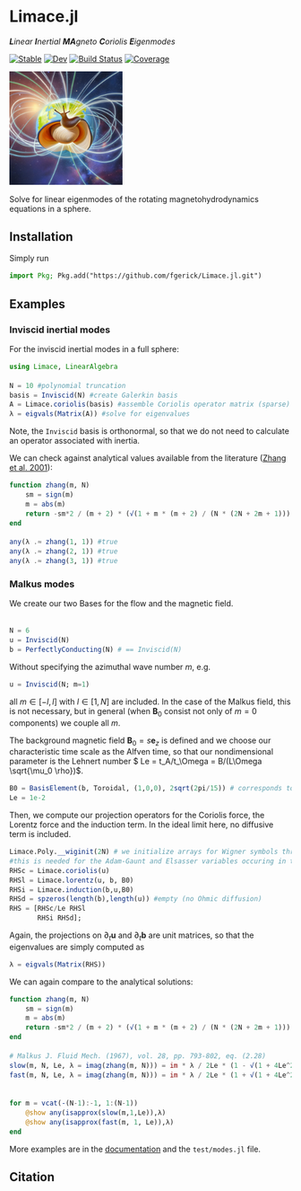 # Limace.jl
<!-- _**Li**near **m**odes **a**t the **c**ore of **E**arth_ -->
_**L**inear **I**nertial **MA**gneto **C**oriolis **E**igenmodes_
<!-- _**L**inear **I**nertial **M**agneto **A**rchimedes **C**oriolis **E**igenmodes_ -->

[![Stable](https://img.shields.io/badge/docs-stable-blue.svg)](https://fgerick.github.io/Limace.jl/stable/) [![Dev](https://img.shields.io/badge/docs-dev-blue.svg)](https://fgerick.github.io/Limace.jl/dev/) [![Build Status](https://github.com/fgerick/Limace.jl/actions/workflows/CI.yml/badge.svg?branch=main)](https://github.com/fgerick/Limace.jl/actions/workflows/CI.yml?query=branch%3Amain) [![Coverage](https://codecov.io/gh/fgerick/Limace.jl/branch/main/graph/badge.svg)](https://codecov.io/gh/fgerick/Limace.jl)

<img src="limace_logo.jpg" width="40%">

Solve for linear eigenmodes of the rotating magnetohydrodynamics equations in a sphere.

## Installation
Simply run
```julia
import Pkg; Pkg.add("https://github.com/fgerick/Limace.jl.git")
```

## Examples 

### Inviscid inertial modes

For the inviscid inertial modes in a full sphere:
```julia
using Limace, LinearAlgebra

N = 10 #polynomial truncation
basis = Inviscid(N) #create Galerkin basis
A = Limace.coriolis(basis) #assemble Coriolis operator matrix (sparse)
λ = eigvals(Matrix(A)) #solve for eigenvalues
```
Note, the `Inviscid` basis is orthonormal, so that we do not need to calculate an operator associated with inertia.

We can check against analytical values available from the literature ([Zhang et al. 2001](https://doi.org/10.1017/S0022112001004049)):
```julia
function zhang(m, N) 
	sm = sign(m)
	m = abs(m)
	return -sm*2 / (m + 2) * (√(1 + m * (m + 2) / (N * (2N + 2m + 1))) - 1) * im
end

any(λ .≈ zhang(1, 1)) #true
any(λ .≈ zhang(2, 1)) #true
any(λ .≈ zhang(3, 1)) #true

```

### Malkus modes

We create our two Bases for the flow and the magnetic field.
```julia

N = 6
u = Inviscid(N)
b = PerfectlyConducting(N) # == Inviscid(N)
```
Without specifying the azimuthal wave number $m$, e.g. 
```julia
u = Inviscid(N; m=1)
```
all $m \in [-l,l]$ with $l \in [1,N]$ are included. In the case of the Malkus field, this is not necessary, but in general (when $\mathbf{B}_0$ consist not only of $m=0$ components) we couple all $m$.

The background magnetic field $\mathbf{B}_0 = s \mathbf{e}_z$ is defined and we choose our characteristic time scale as the Alfven time, so that our nondimensional parameter is the Lehnert number $ Le = t_A/t_\Omega = B/(L\Omega \sqrt{\mu_0 \rho})$.
```julia
B0 = BasisElement(b, Toroidal, (1,0,0), 2sqrt(2pi/15)) # corresponds to B_0 = s e_z
Le = 1e-2
```
Then, we compute our projection operators for the Coriolis force, the Lorentz force and the induction term. In the ideal limit here, no diffusive term is included.
```julia
Limace.Poly.__wiginit(2N) # we initialize arrays for Wigner symbols through Wigxjpf.jl
#this is needed for the Adam-Gaunt and Elsasser variables occuring in the lorentz and induction terms.
RHSc = Limace.coriolis(u)
RHSl = Limace.lorentz(u, b, B0)
RHSi = Limace.induction(b,u,B0)
RHSd = spzeros(length(b),length(u)) #empty (no Ohmic diffusion)
RHS = [RHSc/Le RHSl
	   RHSi RHSd];
```

Again, the projections on $\partial_t \mathbf{u}$ and $\partial_t \mathbf{b}$ are unit matrices, so that the eigenvalues are simply computed as
```julia
λ = eigvals(Matrix(RHS))
```
We can again compare to the analytical solutions:
```julia
function zhang(m, N) 
	sm = sign(m)
	m = abs(m)
	return -sm*2 / (m + 2) * (√(1 + m * (m + 2) / (N * (2N + 2m + 1))) - 1) * im
end

# Malkus J. Fluid Mech. (1967), vol. 28, pp. 793-802, eq. (2.28)
slow(m, N, Le, λ = imag(zhang(m, N))) = im * λ / 2Le * (1 - √(1 + 4Le^2 * m * (m - λ) / λ^2))
fast(m, N, Le, λ = imag(zhang(m, N))) = im * λ / 2Le * (1 + √(1 + 4Le^2 * m * (m - λ) / λ^2))


for m = vcat(-(N-1):-1, 1:(N-1))
	@show any(isapprox(slow(m,1,Le)),λ)
	@show any(isapprox(fast(m, 1, Le)),λ)
end
```

More examples are in the [documentation](https://fgerick.github.io/Limace.jl/stable/) and the `test/modes.jl` file.

## Citation
